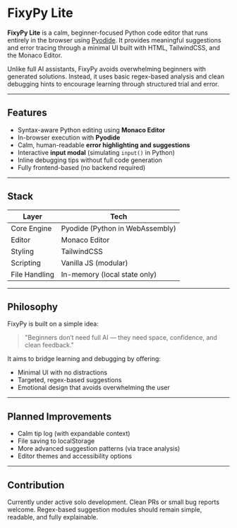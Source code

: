 # FixyPy Lite

**FixyPy Lite** is a calm, beginner-focused Python code editor that runs entirely in the browser using [Pyodide](https://pyodide.org/). It provides meaningful suggestions and error tracing through a minimal UI built with HTML, TailwindCSS, and the Monaco Editor.

Unlike full AI assistants, FixyPy avoids overwhelming beginners with generated solutions. Instead, it uses basic regex-based analysis and clean debugging hints to encourage learning through structured trial and error.

---

## Features

* Syntax-aware Python editing using **Monaco Editor**
* In-browser execution with **Pyodide**
* Calm, human-readable **error highlighting and suggestions**
* Interactive **input modal** (simulating `input()` in Python)
* Inline debugging tips without full code generation
* Fully frontend-based (no backend required)

---

## Stack

| Layer         | Tech                            |
| ------------- | ------------------------------- |
| Core Engine   | Pyodide (Python in WebAssembly) |
| Editor        | Monaco Editor                   |
| Styling       | TailwindCSS                     |
| Scripting     | Vanilla JS (modular)            |
| File Handling | In-memory (local state only)    |

---

## Philosophy

FixyPy is built on a simple idea:

> "Beginners don’t need full AI — they need space, confidence, and clean feedback."

It aims to bridge learning and debugging by offering:

* Minimal UI with no distractions
* Targeted, regex-based suggestions
* Emotional design that avoids overwhelming the user

---

## Planned Improvements

* Calm tip log (with expandable context)
* File saving to localStorage
* More advanced suggestion patterns (via trace analysis)
* Editor themes and accessibility options

---

## Contribution

Currently under active solo development. Clean PRs or small bug reports welcome. Regex-based suggestion modules should remain simple, readable, and fully explainable.

